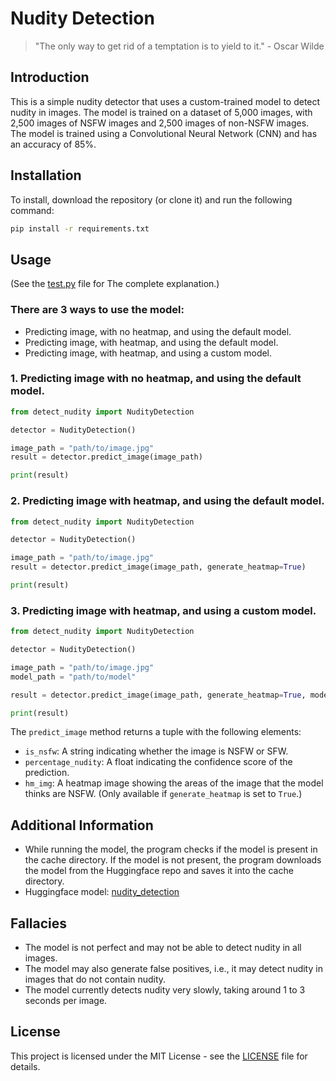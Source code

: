 # Nudity Detection

> "The only way to get rid of a temptation is to yield to it." - Oscar Wilde

## Introduction

This is a simple nudity detector that uses a custom-trained model to detect nudity in images. The model is trained on a dataset of 5,000 images, with 2,500 images of NSFW images and 2,500 images of non-NSFW images. The model is trained using a Convolutional Neural Network (CNN) and has an accuracy of 85%.

## Installation

To install, download the repository (or clone it) and run the following command:

```bash
pip install -r requirements.txt
```

## Usage

(See the [test.py](test.py) file for The complete explanation.)

### There are 3 ways to use the model:

- Predicting image, with no heatmap, and using the default model.
- Predicting image, with heatmap, and using the default model.
- Predicting image, with heatmap, and using a custom model.

### 1. Predicting image with no heatmap, and using the default model.

```python
from detect_nudity import NudityDetection

detector = NudityDetection()

image_path = "path/to/image.jpg"
result = detector.predict_image(image_path)

print(result)
```

### 2. Predicting image with heatmap, and using the default model.

```python
from detect_nudity import NudityDetection

detector = NudityDetection()

image_path = "path/to/image.jpg"
result = detector.predict_image(image_path, generate_heatmap=True)

print(result)
```

### 3. Predicting image with heatmap, and using a custom model.

```python
from detect_nudity import NudityDetection

detector = NudityDetection()

image_path = "path/to/image.jpg"
model_path = "path/to/model"

result = detector.predict_image(image_path, generate_heatmap=True, model_path=model_path)

print(result)
```

The `predict_image` method returns a tuple with the following elements:

- `is_nsfw`: A string indicating whether the image is NSFW or SFW.
- `percentage_nudity`: A float indicating the confidence score of the prediction.
- `hm_img`: A heatmap image showing the areas of the image that the model thinks are NSFW. (Only available if `generate_heatmap` is set to `True`.)

## Additional Information

- While running the model, the program checks if the model is present in the cache directory. If the model is not present, the program downloads the model from the Huggingface repo and saves it into the cache directory.
- Huggingface model: [nudity_detection](https://huggingface.co/esvinj312/nudity-detection)

## Fallacies

- The model is not perfect and may not be able to detect nudity in all images.
- The model may also generate false positives, i.e., it may detect nudity in images that do not contain nudity.
- The model currently detects nudity very slowly, taking around 1 to 3 seconds per image.

## License

This project is licensed under the MIT License - see the [LICENSE](LICENSE.md) file for details.
